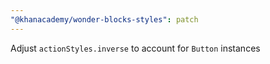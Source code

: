 ```yaml
---
"@khanacademy/wonder-blocks-styles": patch
---
```


Adjust `actionStyles.inverse` to account for `Button` instances
